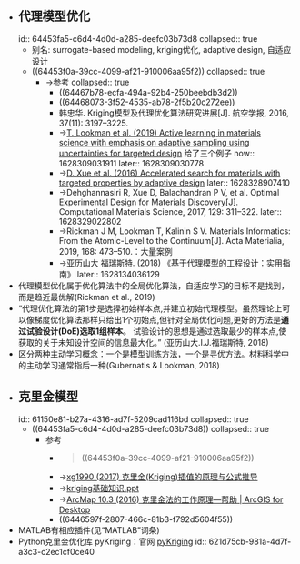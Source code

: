 - ## 代理模型优化
  id:: 64453fa5-c6d4-4d0d-a285-deefc03b73d8
  collapsed:: true
	- 别名: surrogate-based modeling, kriging优化, adaptive design, 自适应设计
	- ((64453f0a-39cc-4099-af21-910006aa95f2))
	  collapsed:: true
		- ->参考
		  collapsed:: true
			- ((64467b78-ecfa-494a-92b4-250beebdb3d2))
			- ((64468073-3f52-4535-ab78-2f5b20c272ee))
			- 韩忠华. Kriging模型及代理优化算法研究进展[J]. 航空学报, 2016, 37(11): 3197–3225.
			- ->[T. Lookman et al. (2019) Active learning in materials science with emphasis on adaptive sampling using uncertainties for targeted design](https://www.nature.com/articles/s41524-019-0153-8) 给了三个例子
			  now:: 1628309031911
			  later:: 1628309030778
			- ->[D. Xue et al. (2016) Accelerated search for materials with targeted properties by adaptive design](https://www.nature.com/articles/ncomms11241)
			  later:: 1628328907410
			- ->Dehghannasiri R, Xue D, Balachandran P V, et al. Optimal Experimental Design for Materials Discovery[J]. Computational Materials Science, 2017, 129: 311–322.
			  later:: 1628329022802
			- ->Rickman J M, Lookman T, Kalinin S V. Materials Informatics: From the Atomic-Level to the Continuum[J]. Acta Materialia, 2019, 168: 473–510.：大量案例
			- ->亚历山大 福瑞斯特. (2018) 《基于代理模型的工程设计：实用指南》
			  later:: 1628134036129
- 代理模型优化属于优化算法中的全局优化算法，自适应学习的目标不是找到，而是趋近最优解(Rickman et al., 2019)
- “代理优化算法的第1步是选择初始样本点,并建立初始代理模型。虽然理论上可以像梯度优化算法那样只给出1个初始点,但针对全局优化问题,更好的方法是**通过试验设计(DoE)选取1组样本**。  试验设计的思想是通过选取最少的样本点,使获取的关于未知设计空间的信息最大化。” (亚历山大.I.J.福瑞斯特, 2018)
- 区分两种主动学习概念：一个是模型训练方法，一个是寻优方法。材料科学中的主动学习通常指后一种(Gubernatis & Lookman, 2018)
- ## 克里金模型
  id:: 61150e81-b27a-4316-ad7f-5209cad116bd
  collapsed:: true
	- ((64453fa5-c6d4-4d0d-a285-deefc03b73d8))
	  collapsed:: true
		- 参考
			- >((64453f0a-39cc-4099-af21-910006aa95f2))
			- ->[xg1990 (2017) 克里金(Kriging)插值的原理与公式推导](https://zhuanlan.zhihu.com/p/25377842)
			- ->[kriging基础知识.ppt](https://max.book118.com/html/2017/0611/113699612.shtm)
			- ->[ArcMap 10.3 (2016) 克里金法的工作原理—帮助 | ArcGIS for Desktop](https://desktop.arcgis.com/zh-cn/arcmap/10.3/tools/3d-analyst-toolbox/how-kriging-works.htm)
			- ((6446597f-2807-466c-81b3-f792d5604f55))
- MATLAB有相应插件(见“MATLAB”词条)
- Python克里金优化库 pyKriging：官网 [pyKriging](http://www.pykriging.com/)
  id:: 621d75cb-981a-4d7f-a3c3-c2ec1cf0ce40